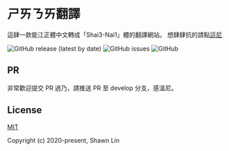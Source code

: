 # ㄕㄞㄋㄞ翻譯
這肆一款能江正體中文轉成「Shai3-Nai1」體的翻譯網站。
想肆肆抗的請點[這尼](https://shawnlin0201.github.io/shai3-nai1-translator/)

![GitHub release (latest by date)](https://img.shields.io/github/v/release/shawnlin0201/shai3-nai1-translator/)
![GitHub issues](https://img.shields.io/github/issues/shawnlin0201/shai3-nai1-translator)
![GitHub](https://img.shields.io/github/license/shawnlin0201/shai3-nai1-translator)

## PR
非常歡迎提交 PR 過乃，請推送 PR 至 develop 分支，感溫尼。

## License

[MIT](https://github.com/shawnlin0201/shai3-nai1-translator/blob/master/LICENSE)

Copyright (c) 2020-present, Shawn Lin
